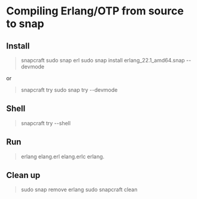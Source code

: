 # Compiling Erlang/OTP from source to snap

## Install
> snapcraft
> sudo snap erl
> sudo snap install erlang_22.1_amd64.snap --devmode

or

> snapcraft try 
> sudo snap try --devmode

## Shell
> snapcraft try --shell

## Run
> erlang
> elang.erl
> elang.erlc
> erlang.<TAB>

## Clean up
> sudo snap remove erlang
> sudo snapcraft clean
